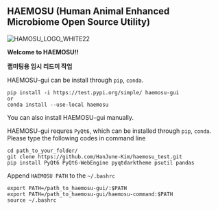 ## HAEMOSU (Human Animal Enhanced Microbiome Open Source Utility)
![HAMOSU_LOGO_WHITE22](https://user-images.githubusercontent.com/97942052/153062244-1533ca18-9430-4d0f-8baa-a6419c19ec86.png)

**Welcome to HAEMOSU!!**

**랩미팅용 임시 리드미 작업**

HAEMOSU-gui can be install through `pip`, `conda`.
```
pip install -i https://test.pypi.org/simple/ haemosu-gui
or
conda install --use-local haemosu
```
You can also install HAEMOSU-gui manually.

HAEMOSU-gui requres `PyQt6`, which can be installed through `pip`, `conda`.
Please type the following codes in command line

```
cd path_to_your_folder/
git clone https://github.com/HanJune-Kim/haemosu_test.git
pip install PyQt6 PyQt6-WebEngine pyqtdarktheme psutil pandas 
```

Append `HAEMOSU PATH` to the `~/.bashrc`
```
export PATH=/path_to_haemosu-gui/:$PATH
export PATH=/path_to_haemosu-gui/haemosu-command:$PATH
source ~/.bashrc
```
